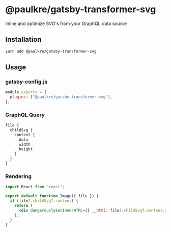 # @paulkre/gatsby-transformer-svg

Inline and optimize SVG's from your GraphQL data source

## Installation

```sh
yarn add @paulkre/gatsby-transformer-svg
```

## Usage

### gatsby-config.js

```js
module.exports = {
  plugins: ["@paulkre/gatsby-transformer-svg"],
};
```

### GraphQL Query

```graphql
file {
  childSvg {
    content {
      data
      width
      height
    }
  }
}
```

### Rendering

```jsx
import React from "react";

export default function Image({ file }) {
  if (file?.childSvg?.content) {
    return (
      <div dangerouslySetInnerHTML={{ __html: file?.childSvg?.content.data }} />
    );
  }
}
```
